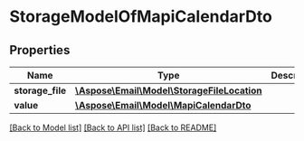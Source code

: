 # StorageModelOfMapiCalendarDto


## Properties
Name | Type | Description | Notes
---- | ---- | ----------- | -----
**storage_file** | [**\Aspose\Email\Model\StorageFileLocation**](StorageFileLocation.md) |  | 
**value** | [**\Aspose\Email\Model\MapiCalendarDto**](MapiCalendarDto.md) |  | 




[[Back to Model list]](README.md#documentation-for-models) [[Back to API list]](README.md#documentation-for-api-endpoints) [[Back to README]](README.md)

